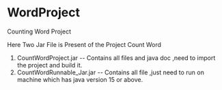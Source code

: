 # WordProject
Counting Word Project
 
 Here Two Jar File is Present of the Project Count Word
 1. CountWordProject.jar -- Contains all files and java doc ,need to import the project and build it.
 2. CountWordRunnable_Jar.jar -- Contains all file ,just need to run on machine which has java version 15 or above.
